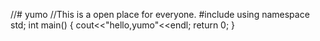 //# yumo
//This is a open place for everyone.
#include<iostream>
  using namespace std;
  int main()
  {
  cout<<"hello,yumo"<<endl;
  return 0;
  }
